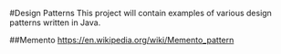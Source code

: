 #Design Patterns
This project will contain examples of various design patterns written in Java.

##Memento
https://en.wikipedia.org/wiki/Memento_pattern